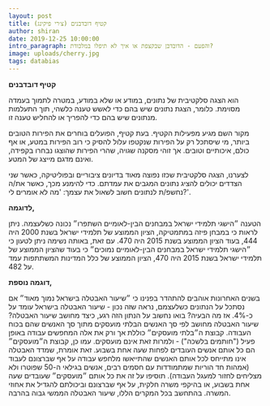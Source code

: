 ```yaml
---
layout: post
title: קטיף דובדבנים (צ׳רי פיקינג)
author: shiran
date: 2019-12-25 10:00:00
intro_paragraph: והפעם - הדובדבן שבקצפת או איך לא תיפלו במלכודת?
image: uploads/cherry.jpg
tags: databias
---
```

	
**קטיף דובדבנים** 

הוא הצגה סלקטיבית של נתונים, במודע או שלא במודע, במטרה לתמוך בעמדה מסוימת. כלומר, הצגת נתונים שיש בהם כדי לאשש טענה כלשהי, תוך התעלמות מנתונים שיש בהם כדי להפריך או להחליש טענה זו.

מקור השם מגיע מפעילות הקטיף. 
בעת קטיף, הפועלים בוחרים את הפירות הטובים ביותר, מי שיסתכל רק על הפירות שנקטפו עלול להסיק כי רוב הפירות במטע, או אף כולם, איכותיים וטובים. אך זוהי מסקנה שגויה, שהרי הפירות שהוצגו נבחרו בקפידה, ואינם מדגם מייצג של המטע.

לצערנו, הצגה סלקטיבית שכזו נפוצה מאוד בדיונים ציבוריים ובפוליטיקה, כאשר שני הצדדים יכולים להציג נתונים המגבים את עמדתם. כדי להימנע מכך, כאשר את/ה נחשפ/ת לנתונים חשוב לשאול את עצמך: 'מה לא אומרים לי?'.

**לדוגמה,**

הטענה ״הישגי תלמידי ישראל במבחנים הבין-לאומיים השתפרו״ נכונה כשלעצמה. ניתן לראות כי במבחן פיזה במתמטיקה, הציון הממוצע של תלמידי ישראל בשנת 2000 היה 444, בעוד הציון הממוצע בשנת 2015 היה 470. עם זאת, באותה נשימה ניתן לטעון כי ״הישגי תלמידי ישראל במבחנים הבין-לאומיים נמוכים״ כי בעוד שהציון הממוצע של תלמידי ישראל בשנת 2015 היה 470, הציון הממוצע של כלל המדינות המשתתפות עמד על 482.

**דוגמה נוספת,**

בשנים האחרונות אוהבים להתהדר בפנינו כי ״שיעור האבטלה בישראל נמוך מאוד״ 
אם נסתכל על הנתונים כשלעצמם, נראה שזה נכון - שיעור האבטלה בישראל עומד על כ-4%.
אז מה הבעיה?
בואו נחשוב על הנתון הזה רגע, כיצד מחושב שיעור האבטלה?
שיעור האבטלה מחושב לפי סך האנשים הבלתי מועסקים מתוך סך האנשים שהם בכוח העבודה. קבוצת ה״בלתי מועסקים״ כוללת אך ורק את אלה המחפשים עבודה באופן פעיל ("חותמים בלשכה") - ולמרות זאת אינם מועסקים.
עמו כן, קבוצת ה״מועסקים״ הם כל אותם אנשים העובדים לפחות שעה אחת בשבוע. 
זאת אומרת, שמדד האבטלה אינו מתייחס לכל אותם האנשים שהתייאשו מלחפש עבודה על אף שברצונם לעבוד (אמהות חד הוריות שמתמודדות עם חסמים רבים, אנשים בגילאי ה-50 שפוטרו ולא מצליחים לחזור למעגל העבודה).
תוסיפו על זה את כל אותם ״מועסקים״ שעובדים שעה אחת בשבוע, או בהיקפי משרה חלקית, על אף שברצונם וביכולתם להגדיל את אחוזי המשרה.
בהתחשב בכל המקרים הללו, שיעור האבטלה הממשי גבוה בהרבה.
